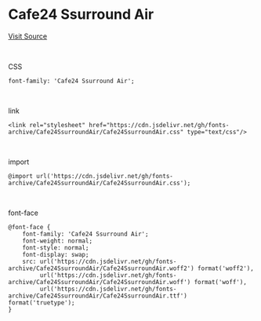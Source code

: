 # Cafe24 Ssurround Air

[Visit Source](https://fonts.cafe24.com/)

&nbsp;

CSS

```
font-family: 'Cafe24 Ssurround Air';
```

&nbsp;

link

```
<link rel="stylesheet" href="https://cdn.jsdelivr.net/gh/fonts-archive/Cafe24SsurroundAir/Cafe24SsurroundAir.css" type="text/css"/>
```

&nbsp;

import

```
@import url('https://cdn.jsdelivr.net/gh/fonts-archive/Cafe24SsurroundAir/Cafe24SsurroundAir.css');
```

&nbsp;

font-face

```
@font-face {
    font-family: 'Cafe24 Ssurround Air';
    font-weight: normal;
    font-style: normal;
    font-display: swap;
    src: url('https://cdn.jsdelivr.net/gh/fonts-archive/Cafe24SsurroundAir/Cafe24SsurroundAir.woff2') format('woff2'),
         url('https://cdn.jsdelivr.net/gh/fonts-archive/Cafe24SsurroundAir/Cafe24SsurroundAir.woff') format('woff'),
         url('https://cdn.jsdelivr.net/gh/fonts-archive/Cafe24SsurroundAir/Cafe24SsurroundAir.ttf') format('truetype');
}
```

